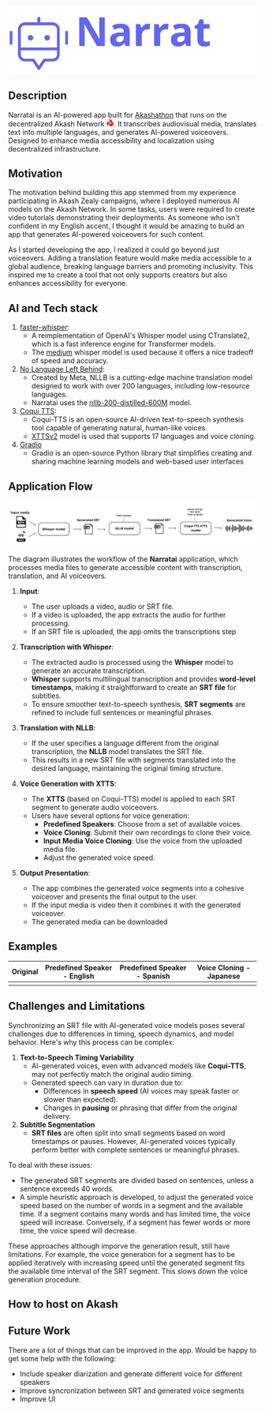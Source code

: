 
<img src="assets/image/Narratai_lg.png"  alt="Narratai logo"/>

## Description
Narratai is an AI-powered app built for [Akashathon](https://app.buidlbox.io/akash-network/akashathon-3) 
that runs on the decentralized Akash Network <img src="assets/image/akash-logo-sm.png" alt="drawing" style="width:15px;"/>.
It transcribes audiovisual media, translates text into multiple languages, and generates AI-powered voiceovers. 
Designed to enhance media accessibility and localization using decentralized infrastructure.

## Motivation
The motivation behind building this app stemmed from my experience participating in Akash Zealy campaigns, 
where I deployed numerous AI models on the Akash Network. 
In some tasks, users were required to create video tutorials demonstrating their deployments. 
As someone who isn’t confident in my English accent, 
I thought it would be amazing to build an app that generates AI-powered voiceovers for such content.

As I started developing the app, I realized it could go beyond just voiceovers. 
Adding a translation feature would make media accessible to a global audience, 
breaking language barriers and promoting inclusivity. 
This inspired me to create a tool that not only supports creators but also enhances accessibility for everyone.

## AI and Tech stack

1. [faster-whisper](https://github.com/SYSTRAN/faster-whisper):
   - A reimplementation of OpenAI's Whisper model using CTranslate2, which is a fast inference engine for Transformer models.
   - The [medium](https://huggingface.co/Systran/faster-whisper-medium) whisper model is used because it offers a nice tradeoff of speed and accuracy.
2. [No Language Left Behind](https://ai.meta.com/research/no-language-left-behind/):
   - Created by Meta, NLLB is a cutting-edge machine translation model designed to work with over 200 languages, including low-resource languages.
   - Narratai uses the [nllb-200-distilled-600M](https://huggingface.co/facebook/nllb-200-distilled-600M) model.
3. [Coqui TTS](https://github.com/coqui-ai/TTS):
   - Coqui-TTS is an open-source AI-driven text-to-speech synthesis tool capable of generating natural, human-like voices.
   - [XTTSv2](https://docs.coqui.ai/en/latest/models/xtts.html) model is used that supports 17 languages and voice cloning.
4. [Gradio](https://www.gradio.app/)
   - Gradio is an open-source Python library that simplifies creating and sharing machine learning models and web-based user interfaces
    
## Application Flow  
![alt text](assets/image/diagram.png)

The diagram illustrates the workflow of the **Narratai** application, which processes media files to generate accessible content with transcription, translation, and AI voiceovers.

1. **Input**:  
   - The user uploads a video, audio or SRT file.  
   - If a video is uploaded, the app extracts the audio for further processing.  
   - If an SRT file is uploaded, the app omits the transcriptions step

2. **Transcription with Whisper**:  
   - The extracted audio is processed using the **Whisper** model to generate an accurate transcription.  
   - **Whisper** supports multilingual transcription and provides **word-level timestamps**, making it straightforward to create an **SRT file** for subtitles.  
   - To ensure smoother text-to-speech synthesis, **SRT segments** are refined to include full sentences or meaningful phrases.  

3. **Translation with NLLB**:  
   - If the user specifies a language different from the original transcription, the **NLLB** model translates the SRT file.  
   - This results in a new SRT file with segments translated into the desired language, maintaining the original timing structure.  

4. **Voice Generation with XTTS**:  
   - The **XTTS** (based on Coqui-TTS) model is applied to each SRT segment to generate audio voiceovers.  
   - Users have several options for voice generation:
     - **Predefined Speakers**: Choose from a set of available voices.  
     - **Voice Cloning**: Submit their own recordings to clone their voice.  
     - **Input Media Voice Cloning**: Use the voice from the uploaded media file.  
     - Adjust the generated voice speed.

5. **Output Presentation**:  
   - The app combines the generated voice segments into a cohesive voiceover and presents the final output to the user. 
   - If the input media is video then it combines it with the generated voiceover.
   - The generated media can be downloaded

## Examples

| Original                                  | Predefined Speaker - English | Predefined Speaker - Spanish | Voice Cloning - Japanese |
|-------------------------------------------|------------------------------|------------------------------|--------------------------|
|  |                              |                              |



## Challenges and Limitations
Synchronizing an SRT file with AI-generated voice models poses several challenges due to differences in timing, speech dynamics, and model behavior. Here's why this process can be complex:
 1. **Text-to-Speech Timing Variability**
    - AI-generated voices, even with advanced models like **Coqui-TTS**, may not perfectly match the original audio timing.
    - Generated speech can vary in duration due to:
      - Differences in **speech speed** (AI voices may speak faster or slower than expected).
      - Changes in **pausing** or phrasing that differ from the original delivery.
2. **Subtitle Segmentation**
   - **SRT files** are often split into small segments based on word timestamps or pauses. However, AI-generated voices typically perform better with complete sentences or meaningful phrases.

To deal with these issues:
- The generated SRT segments are divided based on sentences, unless a sentence exceeds 40 words.
- A simple heuristic approach is developed, to adjust the generated voice speed based on the number of words in a segment and the available time. If a segment contains many words and has limited time, the voice speed will increase. Conversely, if a segment has fewer words or more time, the voice speed will decrease.

These approaches although imporve the generation result, still have limitations. For example, the voice generation for a segment has to be applied iteratively with increasing speed until the generated segment fits the available time interval of the SRT segment. This slows down the voice generation procedure.

## How to host on Akash


## Future Work
There are a lot of things that can be improved in the app. Would be happy to get some help with the following:
- Include speaker diarization and generate different voice for different speakers
- Improve syncronization between SRT and generated voice segments
- Improve UI 
